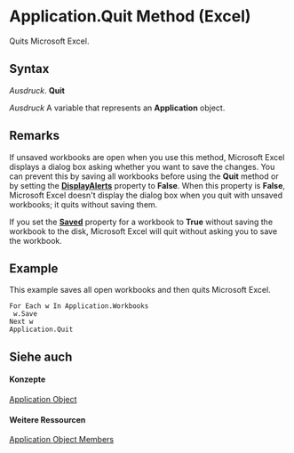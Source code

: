 
# Application.Quit Method (Excel)

Quits Microsoft Excel.


## Syntax

 _Ausdruck_. **Quit**

 _Ausdruck_ A variable that represents an **Application** object.


## Remarks

If unsaved workbooks are open when you use this method, Microsoft Excel displays a dialog box asking whether you want to save the changes. You can prevent this by saving all workbooks before using the  **Quit** method or by setting the **[DisplayAlerts](d9f36a99-e9c9-9a67-abaf-9c8e49b4febc.md)** property to **False**. When this property is **False**, Microsoft Excel doesn't display the dialog box when you quit with unsaved workbooks; it quits without saving them.

If you set the  **[Saved](37eb8e08-2bfa-8065-2520-a71e291ab50c.md)** property for a workbook to **True** without saving the workbook to the disk, Microsoft Excel will quit without asking you to save the workbook.


## Example

This example saves all open workbooks and then quits Microsoft Excel.


```
For Each w In Application.Workbooks 
 w.Save 
Next w 
Application.Quit
```


## Siehe auch


#### Konzepte


[Application Object](19b73597-5cf9-4f56-8227-b5211f657f6f.md)
#### Weitere Ressourcen


[Application Object Members](http://msdn.microsoft.com/library/4cb9ca42-8d07-cc9c-2d80-4eb9a5921e1e%28Office.15%29.aspx)